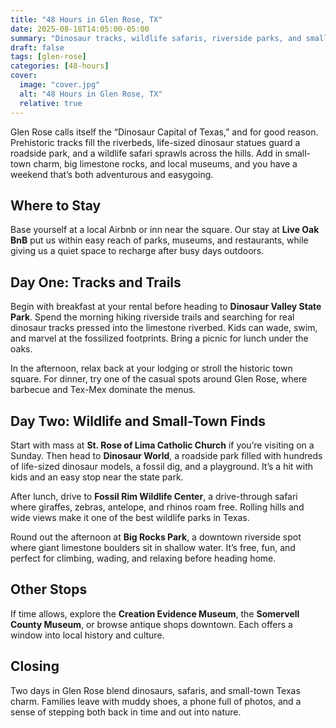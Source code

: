 ```yaml
---
title: "48 Hours in Glen Rose, TX"
date: 2025-08-18T14:05:00-05:00
summary: "Dinosaur tracks, wildlife safaris, riverside parks, and small-town museums in the 'Dinosaur Capital of Texas.'"
draft: false
tags: [glen-rose]
categories: [48-hours]
cover:
  image: "cover.jpg"
  alt: "48 Hours in Glen Rose, TX"
  relative: true
---
```



Glen Rose calls itself the “Dinosaur Capital of Texas,” and for good reason. Prehistoric tracks fill the riverbeds, life-sized dinosaur statues guard a roadside park, and a wildlife safari sprawls across the hills. Add in small-town charm, big limestone rocks, and local museums, and you have a weekend that’s both adventurous and easygoing.  



## Where to Stay  
Base yourself at a local Airbnb or inn near the square. Our stay at **Live Oak BnB** put us within easy reach of parks, museums, and restaurants, while giving us a quiet space to recharge after busy days outdoors.  



## Day One: Tracks and Trails  
Begin with breakfast at your rental before heading to **Dinosaur Valley State Park**. Spend the morning hiking riverside trails and searching for real dinosaur tracks pressed into the limestone riverbed. Kids can wade, swim, and marvel at the fossilized footprints. Bring a picnic for lunch under the oaks.  

In the afternoon, relax back at your lodging or stroll the historic town square. For dinner, try one of the casual spots around Glen Rose, where barbecue and Tex-Mex dominate the menus.  



## Day Two: Wildlife and Small-Town Finds  
Start with mass at **St. Rose of Lima Catholic Church** if you’re visiting on a Sunday. Then head to **Dinosaur World**, a roadside park filled with hundreds of life-sized dinosaur models, a fossil dig, and a playground. It’s a hit with kids and an easy stop near the state park.  

After lunch, drive to **Fossil Rim Wildlife Center**, a drive-through safari where giraffes, zebras, antelope, and rhinos roam free. Rolling hills and wide views make it one of the best wildlife parks in Texas.  

Round out the afternoon at **Big Rocks Park**, a downtown riverside spot where giant limestone boulders sit in shallow water. It’s free, fun, and perfect for climbing, wading, and relaxing before heading home.  



## Other Stops  
If time allows, explore the **Creation Evidence Museum**, the **Somervell County Museum**, or browse antique shops downtown. Each offers a window into local history and culture.  



## Closing  
Two days in Glen Rose blend dinosaurs, safaris, and small-town Texas charm. Families leave with muddy shoes, a phone full of photos, and a sense of stepping both back in time and out into nature.  
